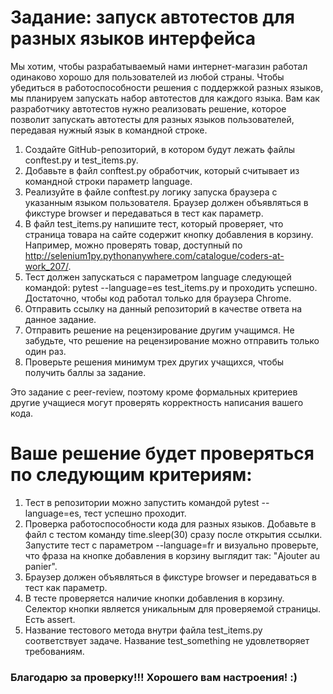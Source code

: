 # Задание: запуск автотестов для разных языков интерфейса
Мы хотим, чтобы разрабатываемый нами интернет-магазин работал одинаково хорошо для пользователей из любой страны. Чтобы убедиться в работоспособности решения с поддержкой разных языков, мы планируем запускать набор автотестов для каждого языка. Вам как разработчику автотестов нужно реализовать решение, которое позволит запускать автотесты для разных языков пользователей, передавая нужный язык в командной строке.

1. Создайте GitHub-репозиторий, в котором будут лежать файлы conftest.py и test_items.py.
2. Добавьте в файл conftest.py обработчик, который считывает из командной строки параметр language.
3. Реализуйте в файле conftest.py логику запуска браузера с указанным языком пользователя. Браузер должен объявляться в фикстуре browser и передаваться в тест как параметр.
4. В файл test_items.py напишите тест, который проверяет, что страница товара на сайте содержит кнопку добавления в корзину. Например, можно проверять товар, доступный по http://selenium1py.pythonanywhere.com/catalogue/coders-at-work_207/.
5. Тест должен запускаться с параметром language следующей командой:
pytest --language=es test_items.py  и проходить успешно. Достаточно, чтобы код работал только для браузера Сhrome.
6. Отправить ссылку на данный репозиторий в качестве ответа на данное задание.
7. Отправить решение на рецензирование другим учащимся. Не забудьте, что решение на рецензирование можно отправить только один раз.
8. Проверьте решения минимум трех других учащихся, чтобы получить баллы за задание.

Это задание с peer-review, поэтому кроме формальных критериев другие учащиеся могут проверять корректность написания вашего кода. 

# Ваше решение будет проверяться по следующим критериям:
1. Тест в репозитории можно запустить командой pytest --language=es, тест успешно проходит.
2. Проверка работоспособности кода для разных языков. Добавьте в файл с тестом команду time.sleep(30) сразу после открытия ссылки. Запустите тест с параметром --language=fr и визуально проверьте, что фраза на кнопке добавления в корзину выглядит так: "Ajouter au panier".
3. Браузер должен объявляться в фикстуре browser и передаваться в тест как параметр.
4. В тесте проверяется наличие кнопки добавления в корзину. Селектор кнопки является уникальным для проверяемой страницы. Есть assert.
5. Название тестового метода внутри файла test_items.py соответствует задаче. Название test_something не удовлетворяет требованиям.

### Благодарю за проверку!!! Хорошего вам настроения! :)
